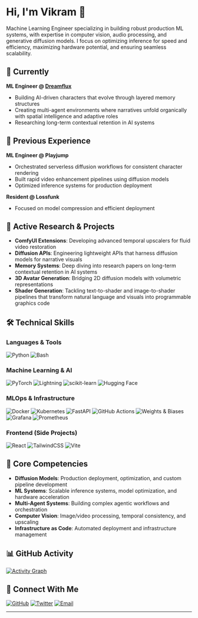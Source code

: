  # Hi, I'm Vikram 👋

  Machine Learning Engineer specializing in building robust production ML systems, with expertise in computer vision, audio processing, and generative diffusion models. I focus on
  optimizing inference for speed and efficiency, maximizing hardware potential, and ensuring seamless scalability.

  ## 🚀 Currently

  **ML Engineer @ [Dreamflux](https://dreamflux.ai)**
  - Building AI-driven characters that evolve through layered memory structures
  - Creating multi-agent environments where narratives unfold organically with spatial intelligence and adaptive roles
  - Researching long-term contextual retention in AI systems

  ## 💼 Previous Experience

  **ML Engineer @ Playjump**
  - Orchestrated serverless diffusion workflows for consistent character rendering
  - Built rapid video enhancement pipelines using diffusion models
  - Optimized inference systems for production deployment

  **Resident @ Lossfunk**
  - Focused on model compression and efficient deployment

  ## 🔬 Active Research & Projects

  - **ComfyUI Extensions**: Developing advanced temporal upscalers for fluid video restoration
  - **Diffusion APIs**: Engineering lightweight APIs that harness diffusion models for narrative visuals
  - **Memory Systems**: Deep diving into research papers on long-term contextual retention in AI systems
  - **3D Avatar Generation**: Bridging 2D diffusion models with volumetric representations
  - **Shader Generation**: Tackling text-to-shader and image-to-shader pipelines that transform natural language and visuals into programmable graphics code

  ## 🛠️ Technical Skills

  ### Languages & Tools
  ![Python](https://img.shields.io/badge/Python-3776AB?style=for-the-badge&logo=python&logoColor=white)
  ![Bash](https://img.shields.io/badge/Bash-4EAA25?style=for-the-badge&logo=gnu-bash&logoColor=white)

  ### Machine Learning & AI
  ![PyTorch](https://img.shields.io/badge/PyTorch-EE4C2C?style=for-the-badge&logo=pytorch&logoColor=white)
  ![Lightning](https://img.shields.io/badge/Lightning-792EE5?style=for-the-badge&logo=lightning&logoColor=white)
  ![scikit-learn](https://img.shields.io/badge/scikit--learn-F7931E?style=for-the-badge&logo=scikit-learn&logoColor=white)
  ![Hugging Face](https://img.shields.io/badge/Hugging%20Face-FFD21E?style=for-the-badge&logo=huggingface&logoColor=black)

  ### MLOps & Infrastructure
  ![Docker](https://img.shields.io/badge/Docker-2496ED?style=for-the-badge&logo=docker&logoColor=white)
  ![Kubernetes](https://img.shields.io/badge/Kubernetes-326CE5?style=for-the-badge&logo=kubernetes&logoColor=white)
  ![FastAPI](https://img.shields.io/badge/FastAPI-009688?style=for-the-badge&logo=fastapi&logoColor=white)
  ![GitHub Actions](https://img.shields.io/badge/GitHub%20Actions-2671E5?style=for-the-badge&logo=githubactions&logoColor=white)
  ![Weights & Biases](https://img.shields.io/badge/Weights%20&%20Biases-FFBE00?style=for-the-badge&logo=weightsandbiases&logoColor=black)
  ![Grafana](https://img.shields.io/badge/Grafana-F46800?style=for-the-badge&logo=grafana&logoColor=white)
  ![Prometheus](https://img.shields.io/badge/Prometheus-E6522C?style=for-the-badge&logo=prometheus&logoColor=white)

  ### Frontend (Side Projects)
  ![React](https://img.shields.io/badge/React-61DAFB?style=for-the-badge&logo=react&logoColor=black)
  ![TailwindCSS](https://img.shields.io/badge/Tailwind%20CSS-06B6D4?style=for-the-badge&logo=tailwindcss&logoColor=white)
  ![Vite](https://img.shields.io/badge/Vite-646CFF?style=for-the-badge&logo=vite&logoColor=white)

  ## 🎯 Core Competencies

  - **Diffusion Models**: Production deployment, optimization, and custom pipeline development
  - **ML Systems**: Scalable inference systems, model optimization, and hardware acceleration
  - **Multi-Agent Systems**: Building complex agentic workflows and orchestration
  - **Computer Vision**: Image/video processing, temporal consistency, and upscaling
  - **Infrastructure as Code**: Automated deployment and infrastructure management

  ## 📊 GitHub Activity

  [![Activity Graph](https://github-readme-activity-graph.vercel.app/graph?username=VikramxD&theme=draculat&area_color=2e3440&hide_border=true)](https://github.com/VikramxD/github-readme-activity-graph)


  ## 🤝 Connect With Me

  [![GitHub](https://img.shields.io/badge/GitHub-VikramxD-181717?style=for-the-badge&logo=github)](https://github.com/VikramxD)
  [![Twitter](https://img.shields.io/badge/Twitter-@V__J__S__1-1DA1F2?style=for-the-badge&logo=twitter&logoColor=white)](https://x.com/V_J_S_1)
  [![Email](https://img.shields.io/badge/Email-vikram@dreamflux.ai-EA4335?style=for-the-badge&logo=gmail&logoColor=white)](mailto:vikram@dreamflux.ai)

  ---
